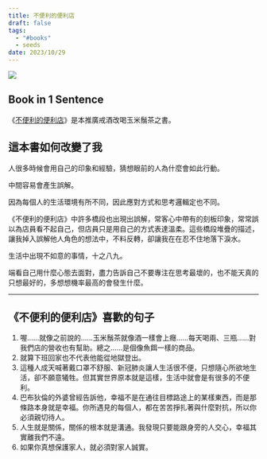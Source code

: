```yaml
---
title: 不便利的便利店
draft: false
tags:
  - "#books"
  - seeds
date: 2023/10/29
---
```

![](https://cdn.kobo.com/book-images/04b3ec92-aaa7-4757-b1ac-ff143aed0848/353/569/90/False/J2FjG5BoyDiEQfQn-uI4OA.jpg)
## Book in 1 Sentence

《[不便利的便利店](https://r10.to/hUNbjN?ref=chinghannhu.com)》是本推廣戒酒改喝玉米鬚茶之書。

## 這本書如何改變了我

人很多時候會用自己的印象和經驗，猜想眼前的人為什麼會如此行動。

中間容易會產生誤解。

因為每個人的生活環境有所不同，因此應對方式和思考邏輯定也不同。

《不便利的便利店》中許多橋段也出現出誤解，常客心中帶有的刻板印象，常常誤以為店員看不起自己，但店員只是用自己的方式表達溫柔。這些橋段堆疊的描述，讓我掉入誤解他人角色的想法中，不料反轉，卻讓我在在忍不住地落下淚水。

生活中出現不如意的事情，十之八九。

端看自己用什麼心態去面對，盡力告訴自己不要專注在思考最壞的，也不能天真的只想最好的，多想想機率最高的會發生什麼。

---

## 《不便利的便利店》喜歡的句子

1. 喔……就像之前說的……玉米鬚茶就像酒一樣會上癮……每天喝兩、三瓶……對我們店的營收也有幫助。總之……是個像魚餌一樣的商品。
2. 就算下班回家也不代表他能從地獄登出。
3. 這種人成天喊著戴口罩不舒服、新冠肺炎讓人生活很不便，只想隨心所欲地生活，卻不願意犧牲。但其實世界原本就是這樣，生活中就會是有很多的不便利。
4. 巴布狄倫的外婆曾經告訴他，幸福不是在通往目標路途上的某樣東西，而是那條路本身就是幸福。你所遇見的每個人，都在苦苦掙扎著與什麼對抗，所以你必須親切待人。
5. 人生就是關係，關係的根本就是溝通。我發現只要能跟身旁的人交心，幸福其實離我們不遠。
6. 如果你真想保護家人，就必須對家人誠實。